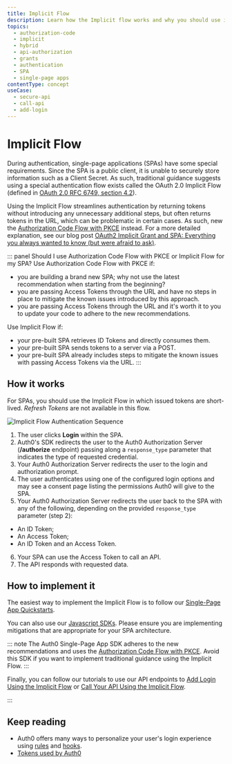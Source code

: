 ```yaml
---
title: Implicit Flow
description: Learn how the Implicit flow works and why you should use it for single-page apps (SPAs).
topics:
  - authorization-code
  - implicit
  - hybrid
  - api-authorization
  - grants
  - authentication
  - SPA
  - single-page apps
contentType: concept
useCase:
  - secure-api
  - call-api
  - add-login
---
```

# Implicit Flow

During authentication, single-page applications (SPAs) have some special requirements. Since the SPA is a public client, it is unable to securely store information such as a Client Secret. As such, traditional guidance suggests using a special authentication flow exists called the OAuth 2.0 Implicit Flow (defined in [OAuth 2.0 RFC 6749, section 4.2](https://tools.ietf.org/html/rfc6749#section-4.2)). 

Using the Implicit Flow streamlines authentication by returning tokens without introducing any unnecessary additional steps, but often returns tokens in the URL, which can be problematic in certain cases. As such, new the [Authorization Code Flow with PKCE](/flows/concepts/auth-code-pkce) instead. For a more detailed explanation, see our blog post [OAuth2 Implicit Grant and SPA: Everything you always wanted to know (but were afraid to ask)](https://auth0.com/blog/oauth2-implicit-grant-and-spa/).

::: panel Should I use Authorization Code Flow with PKCE or Implicit Flow for my SPA?
Use Authorization Code Flow with PKCE if:
* you are building a brand new SPA; why not use the latest recommendation when starting from the beginning?
* you are passing Access Tokens through the URL and have no steps in place to mitigate the known issues introduced by this approach.
* you are passing Access Tokens through the URL and it's worth it to you to update your code to adhere to the new recommendations.

Use Implicit Flow if:
* your pre-built SPA retrieves ID Tokens and directly consumes them.
* your pre-built SPA sends tokens to a server via a POST.
* your pre-built SPA already includes steps to mitigate the known issues with passing Access Tokens via the URL.
:::

## How it works

For SPAs, you should use the Implicit Flow in which issued tokens are short-lived. <dfn data-key="refresh-token">Refresh Tokens</dfn> are not available in this flow.

![Implicit Flow Authentication Sequence](/media/articles/flows/concepts/auth-sequence-implicit.png)

1. The user clicks **Login** within the SPA.
2. Auth0's SDK redirects the user to the Auth0 Authorization Server (**/authorize** endpoint) passing along a `response_type` parameter that indicates the type of requested credential.
3. Your Auth0 Authorization Server redirects the user to the login and authorization prompt.
4. The user authenticates using one of the configured login options and may see a consent page listing the permissions Auth0 will give to the SPA.
5. Your Auth0 Authorization Server redirects the user back to the SPA with any of the following, depending on the provided `response_type` parameter (step 2):
* An ID Token;
* An Access Token;
* An ID Token and an Access Token.
6. Your SPA can use the Access Token to call an API.
7. The API responds with requested data.

## How to implement it

The easiest way to implement the Implicit Flow is to follow our [Single-Page App Quickstarts](/quickstart/spa).

You can also use our [Javascript SDKs](/libraries). Please ensure you are implementing mitigations that are appropriate for your SPA architecture.

::: note
The Auth0 Single-Page App SDK adheres to the new recommendations and uses the [Authorization Code Flow with PKCE](/flows/concepts/auth-code-pkce). Avoid this SDK if you want to implement traditional guidance using the Implicit Flow.
:::

Finally, you can follow our tutorials to use our API endpoints to [Add Login Using the Implicit Flow](/flows/guides/implicit/add-login-implicit) or [Call Your API Using the Implicit Flow](/flows/guides/implicit/call-api-implicit).

:::

## Keep reading

- Auth0 offers many ways to personalize your user's login experience using [rules](/rules) and [hooks](/hooks).
- [Tokens used by Auth0](/tokens)
